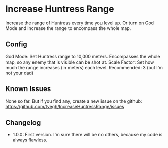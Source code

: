 # Increase Huntress Range

Increase the range of Huntress every time you level up. Or turn on God Mode and increase the range to encompass the whole map.

## Config

God Mode: Set Huntress range to 10,000 meters. Encompasses the whole map, so any enemy that is visible can be shot at.
Scale Factor: Set how much the range increases (in meters) each level. Recommended: 3 (but I'm not your dad) 

## Known Issues

None so far. But if you find any, create a new issue on the github:
https://github.com/tvegh/IncreaseHuntressRange/issues

## Changelog

- 1.0.0: First version. I'm sure there will be no others, because my code is always flawless.

